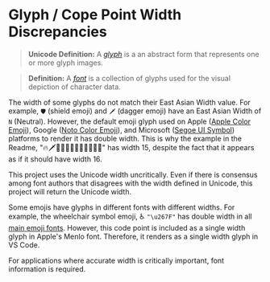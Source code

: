 # Glyph / Cope Point Width Discrepancies

> **Unicode Definition:** A [*glyph*](https://unicode.org/glossary/#glyph) is a an abstract form that represents one or more glyph images.

> **Definition:** A [*font*](https://unicode.org/glossary/#font) is a collection of glyphs used for the visual depiction of character data.

The width of some glyphs do not match their East Asian Width value.  For example, `🛡` (shield emoji) and `🗡️` (dagger emoji) have an East Asian Width of `N` (Neutral).  However, the default emoji glyph used on Apple ([Apple Color Emoji](https://emojipedia.org/apple)), Google ([Noto Color Emoji](https://fonts.google.com/noto/specimen/Noto+Color+Emoji)), and Microsoft ([Segoe UI Symbol](https://learn.microsoft.com/en-us/typography/font-list/segoe-ui-symbol)) platforms to render it has double width.  This is why the example in the Readme, "🔥🗡🍩👩🏻‍🚀⏰💃🏼🔦👍🏻" has width 15, despite the fact that it appears as if it should have width 16.

This project uses the Unicode width uncritically.  Even if there is consensus among font authors that disagrees with the width defined in Unicode, this project will return the Unicode width.

Some emojis have glyphs in different fonts with different widths.  For example, the wheelchair symbol emoji, ♿ `"\u267F"` has double width in all [main emoji fonts](https://emojipedia.org/wheelchair-symbol#designs).  However, this code point is included as a single width glyph in Apple's Menlo font.  Therefore, it renders as a single width glyph in VS Code.

For applications where accurate width is critically important, font information is required.
